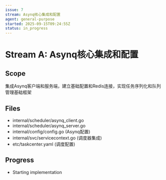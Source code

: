 ```yaml
---
issue: 7
stream: Asynq核心集成和配置
agent: general-purpose
started: 2025-09-15T09:24:55Z
status: in_progress
---
```


# Stream A: Asynq核心集成和配置

## Scope
集成Asynq客户端和服务端，建立基础配置和Redis连接，实现任务序列化和队列管理基础框架

## Files
- internal/scheduler/asynq_client.go
- internal/scheduler/asynq_server.go
- internal/config/config.go (Asynq配置)
- internal/svc/servicecontext.go (调度器集成)
- etc/taskcenter.yaml (调度配置)

## Progress
- Starting implementation
